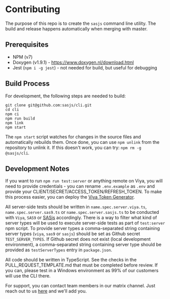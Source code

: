 # Contributing

The purpose of this repo is to create the `sasjs` command line utility. The build and release happens automatically when merging with master.

## Prerequisites

* NPM (v7)
* Doxygen (v1.9.1) - https://www.doxygen.nl/download.html
* Jest (`npm i -g jest`) - not needed for build, but useful for debugging

## Build Process
For development, the following steps are needed to build:

```
git clone git@github.com:sasjs/cli.git
cd cli
npm ci
npm run build
npm link
npm start
```

The `npm start` script watches for changes in the source files and automatically rebuilds them.  Once done, you can use `npm unlink` from the repository to unlink it.  If this doesn't work, you can try: `npm rm -g @sasjs/cli`.

## Development Notes

If you want to run `npm run test:server` or anything remote on Viya, you will need to provide credentials - you can rename `.env.example` as `.env` and provide your CLIENT/SECRET/ACCESS_TOKEN/REFRESH_TOKEN.  To make this process easier, you can deploy the [Viya Token Generator](https://sasjs.io/apps/#viya-client-token-generator).

All server-side tests should be written in `name.spec.server.viya.ts`, `name.spec.server.sas9.ts` or `name.spec.server.sasjs.ts` to be conducted with `Viya`, `SAS9` or [SASjs](https://server.sasjs.io) accordingly. There is a way to filter what kind of server types will be used to execute server-side tests as part of `test:server` npm script. To provide server types a comma-separated string containing server types (`viya`, `sas9` or `sasjs`) should be set as Github secret `TEST_SERVER_TYPES`. If Github secret does not exist (local development environment), a comma-separated string containing server type should be provided as `testServerTypes` entry in `package.json`.

All code should be written in TypeScript. See the checks in the PULL_REQUEST_TEMPLATE.md that must be completed before review.  If you can, please test in a Windows environment as 99% of our customers will use the CLI there.

For support, you can contact team members in our matrix channel.  Just reach out to us [here](https://matrix.to/#/%23sasjs:4gl.io) and we'll add you.
